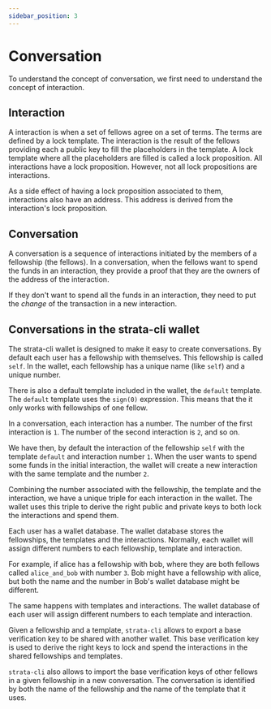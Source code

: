```yaml
---
sidebar_position: 3
---
```


# Conversation

To understand the concept of conversation, we first need to understand the
concept of interaction.

## Interaction

A interaction is when a set of fellows agree on a set of terms. The terms are
defined by a lock template. The interaction is the result of the fellows providing
each a public key to fill the placeholders in the template. A lock template
where all the placeholders are filled is called a lock proposition. All interactions
have a lock proposition. However, not all lock propositions are interactions.

As a side effect of having a lock proposition associated to them, 
interactions also have an address. This address is derived from the 
interaction's lock proposition.

## Conversation

A conversation is a sequence of interactions initiated by the members of a 
fellowship (the fellows). In a conversation, when the fellows want to spend
the funds in an interaction, they provide a proof that they are the owners
of the address of the interaction.

If they don't want to spend all the funds in an interaction, they need to put 
the _change_ of the transaction in a new interaction.

## Conversations in the strata-cli wallet

The strata-cli wallet is designed to make it easy to create conversations.
By default each user has a fellowship with themselves. This fellowship is
called `self`. In the wallet, each fellowship has a unique name (like `self`) and a
unique number.

There is also a default template included in the wallet, the `default` template.	
The `default` template uses the `sign(0)` expression. This means that the
it only works with fellowships of one fellow.

In a conversation, each interaction has a number. The number of the first
interaction is `1`. The number of the second interaction is `2`, and so on.

We have then, by default the interaction of the fellowship `self` with the
template `default` and interaction number `1`. When the user wants to spend
some funds in the initial interaction, the wallet will create a new interaction
with the same template and the number `2`. 

Combining the number associated with the fellowship, the template and the
interaction, we have a unique triple for each interaction in the wallet.
The wallet uses this triple to derive the right public and private keys to
both lock the interactions and spend them.

Each user has a wallet database. The wallet database stores the fellowships,
the templates and the interactions. Normally, each wallet will assign different 
numbers to each fellowship, template and interaction.

For example, if alice has a fellowship with bob, where they are both fellows called
`alice_and_bob` with number `3`. Bob might have a fellowship with alice, but 
both the name and the number in Bob's wallet database might be different.

The same happens with templates and interactions. The wallet database of each
user will assign different numbers to each template and interaction.

Given a fellowship and a template, `strata-cli` allows to export a base verification
key to be shared with another wallet. This base verification key is used to derive
the right keys to lock and spend the interactions in the shared fellowships and templates.

`strata-cli` also allows to import the base verification keys of other fellows
in a given fellowship in a new conversation. The conversation is identified 
by both the name of the fellowship and the name of the template that it uses.